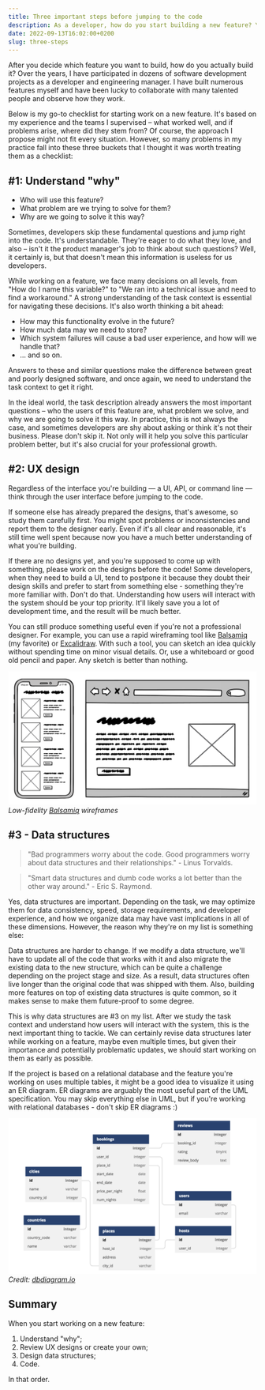 ```yaml
---
title: Three important steps before jumping to the code
description: As a developer, how do you start building a new feature? You may think, "It depends," and it certainly does. However, there could be frameworks that fit many situations, and I'd like to suggest one
date: 2022-09-13T16:02:00+0200
slug: three-steps
---
```


After you decide which feature you want to build, how do you actually build it? 
Over the years, I have participated in dozens of software development projects 
as a developer and engineering manager. I have built numerous features myself 
and have been lucky to collaborate with many talented people and observe how 
they work.

Below is my go-to checklist for starting work on a new feature. It's based on my 
experience and the teams I supervised – what worked well, and if problems arise, 
where did they stem from? Of course, the approach I propose might not fit every 
situation. However, so many problems in my practice fall into these three 
buckets that I thought it was worth treating them as a checklist:

## #1: Understand "why"

- Who will use this feature?
- What problem are we trying to solve for them?
- Why are we going to solve it this way?

Sometimes, developers skip these fundamental questions and jump right into the
code. It's understandable. They're eager to do what they love, and also – isn't
it the product manager's job to think about such questions? Well, it certainly 
is, but that doesn't mean this information is useless for us developers.

While working on a feature, we face many decisions on all levels, from "How do
I name this variable?" to "We ran into a technical issue and need to find a
workaround." A strong understanding of the task context is essential for
navigating these decisions. It's also worth thinking a bit ahead:

- How may this functionality evolve in the future?
- How much data may we need to store?
- Which system failures will cause a bad user experience, and how will we 
  handle that?
- ... and so on.

Answers to these and similar questions make the difference between great and 
poorly designed software, and once again, we need to understand the task 
context to get it right.

In the ideal world, the task description already answers the most important 
questions – who the users of this feature are, what problem we solve, and why 
we are going to solve it this way. In practice, this is not always the case, 
and sometimes developers are shy about asking or think it's not their business.
Please don't skip it. Not only will it help you solve this particular problem 
better, but it's also crucial for your professional growth.

## #2: UX design

Regardless of the interface you're building — a UI, API, or command line — 
think through the user interface before jumping to the code.

If someone else has already prepared the designs, that's awesome, so study them
carefully first. You might spot problems or inconsistencies and report them to
the designer early. Even if it's all clear and reasonable, it's still time well
spent because now you have a much better understanding of what you're building.

If there are no designs yet, and you're supposed to come up with something, 
please work on the designs before the code! Some developers, when they need to 
build a UI, tend to postpone it because they doubt their design skills and
prefer to start from something else - something they're more familiar with. 
Don't do that. Understanding how users will interact with the system should be
your top priority. It'll likely save you a lot of development time, and the
result will be much better.

You can still produce something useful even if you're not a professional 
designer. For example, you can use a rapid wireframing tool like 
[Balsamiq](https://balsamiq.com) (my favorite) or 
[Excalidraw](https://excalidraw.com). With such a tool, you can sketch an idea
quickly without spending time on minor visual details. Or, use a whiteboard or
good old pencil and paper. Any sketch is better than nothing.

[![Low-fidelity Balsamiq wireframes](balsamiq.png)](balsamiq.png)
*Low-fidelity [Balsamiq](https://balsamiq.com) wireframes*


## #3 - Data structures

> "Bad programmers worry about the code. Good programmers worry about data 
> structures and their relationships." - Linus Torvalds.

> "Smart data structures and dumb code works a lot better than the other way 
> around." - Eric S. Raymond. 

Yes, data structures are important. Depending on the task, we may optimize them
for data consistency, speed, storage requirements, and developer experience, 
and how we organize data may have vast implications in all of these dimensions.
However, the reason why they're on my list is something else:

Data structures are harder to change. If we modify a data structure, we'll have
to update all of the code that works with it and also migrate the existing data
to the new structure, which can be quite a challenge depending on the project 
stage and size. As a result, data structures often live longer than the original
code that was shipped with them. Also, building more features on top of existing
data structures is quite common, so it makes sense to make them future-proof to
some degree.

This is why data structures are #3 on my list. After we study the task context
and understand how users will interact with the system, this is the next 
important thing to tackle. We can certainly revise data structures later while
working on a feature, maybe even multiple times, but given their importance and
potentially problematic updates, we should start working on them as early as
possible.

If the project is based on a relational database and the feature you're working
on uses multiple tables, it might be a good idea to visualize it using an ER 
diagram. ER diagrams are arguably the most useful part of the UML 
specification. You may skip everything else in UML, but if you're working with
relational databases - don't skip ER diagrams :)

[![ER diagram example](dbdiagram.png)](dbdiagram.png)
*Credit: [dbdiagram.io](https://dbdiagram.io)*

## Summary

When you start working on a new feature:

1. Understand "why";
2. Review UX designs or create your own;
3. Design data structures;
4. Code.

In that order.
